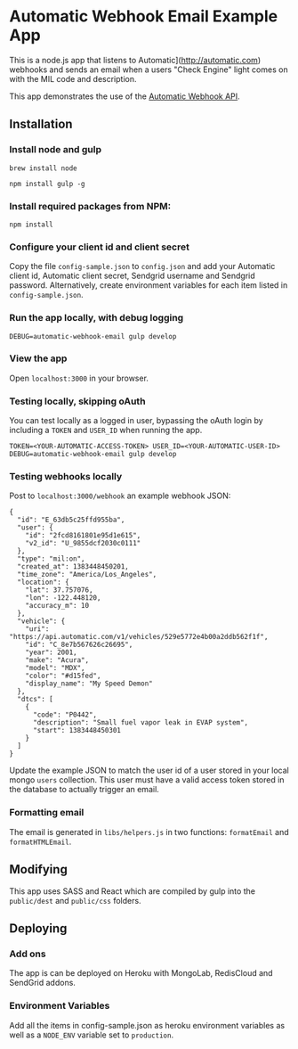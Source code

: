 # Automatic Webhook Email Example App

This is a node.js app that listens to Automatic](http://automatic.com) webhooks and sends an email when a users "Check Engine" light comes on with the MIL code and description.

This app demonstrates the use of the [Automatic Webhook API](http://developer.automatic.com).

## Installation

### Install node and gulp

    brew install node

    npm install gulp -g

### Install required packages from NPM:

    npm install

### Configure your client id and client secret

Copy the file `config-sample.json` to `config.json` and add your Automatic client id, Automatic client secret, Sendgrid username and Sendgrid password.  Alternatively, create environment variables for each item listed in `config-sample.json`.

### Run the app locally, with debug logging

    DEBUG=automatic-webhook-email gulp develop

### View the app

Open `localhost:3000` in your browser.

### Testing locally, skipping oAuth

You can test locally as a logged in user, bypassing the oAuth login by including a `TOKEN` and `USER_ID` when running the app.

    TOKEN=<YOUR-AUTOMATIC-ACCESS-TOKEN> USER_ID=<YOUR-AUTOMATIC-USER-ID> DEBUG=automatic-webhook-email gulp develop

### Testing webhooks locally

Post to `localhost:3000/webhook` an example webhook JSON:

```
{
  "id": "E_63db5c25ffd955ba",
  "user": {
    "id": "2fcd8161801e95d1e615",
    "v2_id": "U_9855dcf2030c0111"
  },
  "type": "mil:on",
  "created_at": 1383448450201,
  "time_zone": "America/Los_Angeles",
  "location": {
    "lat": 37.757076,
    "lon": -122.448120,
    "accuracy_m": 10
  },
  "vehicle": {
    "uri": "https://api.automatic.com/v1/vehicles/529e5772e4b00a2ddb562f1f",
    "id": "C_8e7b567626c26695",
    "year": 2001,
    "make": "Acura",
    "model": "MDX",
    "color": "#d15fed",
    "display_name": "My Speed Demon"
  },
  "dtcs": [
    {
      "code": "P0442",
      "description": "Small fuel vapor leak in EVAP system",
      "start": 1383448450301
    }
  ]
}

```

Update the example JSON to match the user id of a user stored in your local mongo `users` collection.  This user must have a valid access token stored in the database to actually trigger an email.


### Formatting email

The email is generated in `libs/helpers.js` in two functions: `formatEmail` and `formatHTMLEmail`.

## Modifying

This app uses SASS and React which are compiled by gulp into the `public/dest` and `public/css` folders.

## Deploying

### Add ons

The app is can be deployed on Heroku with MongoLab, RedisCloud and SendGrid addons.

### Environment Variables

Add all the items in config-sample.json as heroku environment variables as well as a `NODE_ENV` variable set to `production`.
